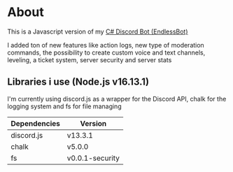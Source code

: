 # About
This is a Javascript version of my [C# Discord Bot (EndlessBot)](https://github.com/Endless-Development/EndlessBot)

I added ton of new features like action logs, new type of moderation commands, the possibility to create custom voice and text channels, leveling, a ticket system, server security  and server stats

## Libraries i use (Node.js v16.13.1)
I'm currently using discord.js as a wrapper for the Discord API, chalk for the logging system and fs for file managing

| Dependencies | Version |
| ------------- | ------------- |
| discord.js | v13.3.1 |
| chalk | v5.0.0 |
| fs | v0.0.1-security |
